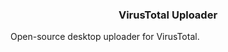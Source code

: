 <p align="center">
<h3 align="center">VirusTotal Uploader</h3>
Open-source desktop uploader for VirusTotal.
</p>
